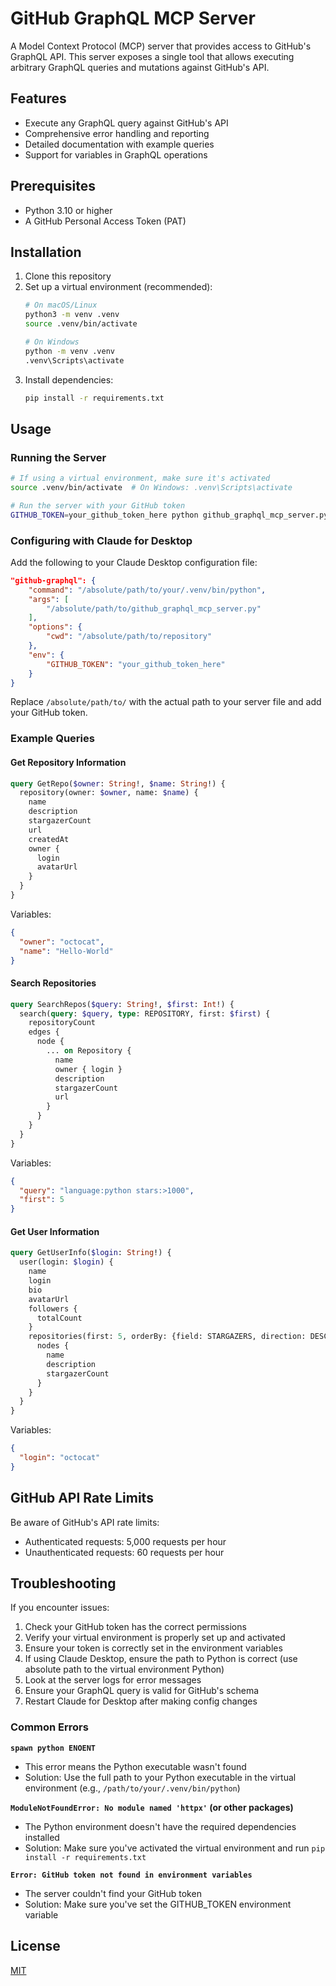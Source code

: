 # GitHub GraphQL MCP Server

A Model Context Protocol (MCP) server that provides access to GitHub's GraphQL API. This server exposes a single tool that allows executing arbitrary GraphQL queries and mutations against GitHub's API.

## Features

- Execute any GraphQL query against GitHub's API
- Comprehensive error handling and reporting
- Detailed documentation with example queries
- Support for variables in GraphQL operations

## Prerequisites

- Python 3.10 or higher
- A GitHub Personal Access Token (PAT)

## Installation

1. Clone this repository
2. Set up a virtual environment (recommended):
   ```bash
   # On macOS/Linux
   python3 -m venv .venv
   source .venv/bin/activate
   
   # On Windows
   python -m venv .venv
   .venv\Scripts\activate
   ```
3. Install dependencies:
   ```bash
   pip install -r requirements.txt
   ```

## Usage

### Running the Server

```bash
# If using a virtual environment, make sure it's activated
source .venv/bin/activate  # On Windows: .venv\Scripts\activate

# Run the server with your GitHub token
GITHUB_TOKEN=your_github_token_here python github_graphql_mcp_server.py
```

### Configuring with Claude for Desktop

Add the following to your Claude Desktop configuration file:

```json
"github-graphql": {
    "command": "/absolute/path/to/your/.venv/bin/python",
    "args": [
        "/absolute/path/to/github_graphql_mcp_server.py"
    ],
    "options": {
        "cwd": "/absolute/path/to/repository"
    },
    "env": {
        "GITHUB_TOKEN": "your_github_token_here"
    }
}
```

Replace `/absolute/path/to/` with the actual path to your server file and add your GitHub token.

### Example Queries

#### Get Repository Information

```graphql
query GetRepo($owner: String!, $name: String!) {
  repository(owner: $owner, name: $name) {
    name
    description
    stargazerCount
    url
    createdAt
    owner {
      login
      avatarUrl
    }
  }
}
```

Variables:
```json
{
  "owner": "octocat",
  "name": "Hello-World"
}
```

#### Search Repositories

```graphql
query SearchRepos($query: String!, $first: Int!) {
  search(query: $query, type: REPOSITORY, first: $first) {
    repositoryCount
    edges {
      node {
        ... on Repository {
          name
          owner { login }
          description
          stargazerCount
          url
        }
      }
    }
  }
}
```

Variables:
```json
{
  "query": "language:python stars:>1000",
  "first": 5
}
```

#### Get User Information

```graphql
query GetUserInfo($login: String!) {
  user(login: $login) {
    name
    login
    bio
    avatarUrl
    followers {
      totalCount
    }
    repositories(first: 5, orderBy: {field: STARGAZERS, direction: DESC}) {
      nodes {
        name
        description
        stargazerCount
      }
    }
  }
}
```

Variables:
```json
{
  "login": "octocat"
}
```

## GitHub API Rate Limits

Be aware of GitHub's API rate limits:
- Authenticated requests: 5,000 requests per hour
- Unauthenticated requests: 60 requests per hour

## Troubleshooting

If you encounter issues:

1. Check your GitHub token has the correct permissions
2. Verify your virtual environment is properly set up and activated
3. Ensure your token is correctly set in the environment variables
4. If using Claude Desktop, ensure the path to Python is correct (use absolute path to the virtual environment Python)
5. Look at the server logs for error messages
6. Ensure your GraphQL query is valid for GitHub's schema
7. Restart Claude for Desktop after making config changes

### Common Errors

**`spawn python ENOENT`**
- This error means the Python executable wasn't found
- Solution: Use the full path to your Python executable in the virtual environment (e.g., `/path/to/your/.venv/bin/python`)

**`ModuleNotFoundError: No module named 'httpx'` (or other packages)**
- The Python environment doesn't have the required dependencies installed
- Solution: Make sure you've activated the virtual environment and run `pip install -r requirements.txt`

**`Error: GitHub token not found in environment variables`**
- The server couldn't find your GitHub token
- Solution: Make sure you've set the GITHUB_TOKEN environment variable

## License

[MIT](LICENSE)